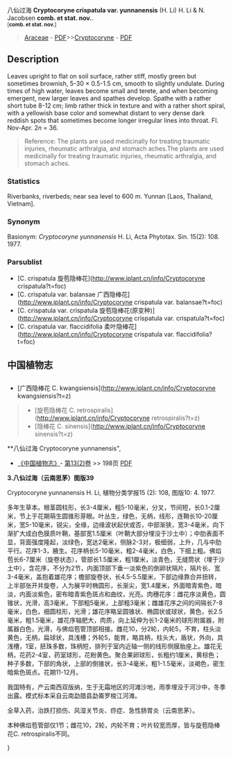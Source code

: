 八仙过海 **Cryptocoryne crispatula var. yunnanensis** (H. Li) H. Li & N. Jacobsen **comb. et stat. nov.**. <br><small>[**comb. et stat. nov.**]</small>

> [Araceae](http://www.iplant.cn/info/Araceae?t=foc) - [PDF](http://www.iplant.cn/foc/pdf/Araceae.pdf)>>[Cryptocoryne](http://www.iplant.cn/info/Cryptocoryne?t=foc) - [PDF](http://www.iplant.cn/foc/pdf/Cryptocoryne.pdf)

## Description

Leaves upright to flat on soil surface, rather stiff, mostly green but sometimes brownish, 5-30 × 0.5-1.5 cm, smooth to slightly undulate. During times of high water, leaves become small and terete, and when becoming emergent, new larger leaves and spathes develop. Spathe with a rather short tube 8-12 cm; limb rather thick in texture and with a rather short spiral, with a yellowish base color and somewhat distant to very dense dark reddish spots that sometimes become longer irregular lines into throat. Fl. Nov-Apr. 2*n* = 36.

> Reference: 
> The plants are used medicinally for treating traumatic injuries, rheumatic arthralgia, and stomach aches.The plants are used medicinally for treating traumatic injuries, rheumatic arthralgia, and stomach aches.

### Statistics
Riverbanks, riverbeds; near sea level to 600 m. Yunnan [Laos, Thailand, Vietnam].

### Synonym
Basionym: *Cryptocoryne yunnanensis* H. Li, Acta Phytotax. Sin. 15(2): 108. 1977.

### Parsublist

* [C.  crispatula  旋苞隐棒花](http://www.iplant.cn/info/Cryptocoryne crispatula?t=foc)
* [C.  crispatula var. balansae  广西隐棒花](http://www.iplant.cn/info/Cryptocoryne crispatula var. balansae?t=foc)
* [C.  crispatula var. crispatula  旋苞隐棒花(原变种)](http://www.iplant.cn/info/Cryptocoryne crispatula var. crispatula?t=foc)
* [C.  crispatula var. flaccidifolia  柔叶隐棒花](http://www.iplant.cn/info/Cryptocoryne crispatula var. flaccidifolia?t=foc)

## 中国植物志

## 
* [广西隐棒花  C.  kwangsiensis](http://www.iplant.cn/info/Cryptocoryne kwangsiensis?t=z)
> * [旋苞隐棒花  C.  retrospiralis](http://www.iplant.cn/info/Cryptocoryne retrospiralis?t=z)
> * [隐棒花  C.  sinensis](http://www.iplant.cn/info/Cryptocoryne sinensis?t=z)

**八仙过海 Cryptocoryne yunnanensis",

* [《中国植物志》](http://www.iplant.cn/frps)- [第13(2)卷](http://www.iplant.cn/frps/vol/13(2)) >> 198页 [PDF](http://www.iplant.cn/frps/pdf/13(2)/198a.pdf)

**3.八仙过海（云南思茅）图版39**

Cryptocoryne yunnanensis H. Li, 植物分类学报15 (2): 108, 图版10: 4. 1977.

多年生草本。根茎圆柱形，长3-4厘米，粗5-10毫米，分叉，节间短，长0.1-2厘米，节上于花期萌生圆锥形芽眼。叶丛生，绿色，无柄，线形，连鞘长10-20厘米，宽5-10毫米，锐尖，全缘，边缘波状起伏或否，中部渐狭，宽3-4毫米，向下渐扩大成白色膜质叶鞘，基部宽1.5厘米（叶鞘大部分埋没于沙土中）；中肋表面不显，背面强度隆起，淡绿色，宽达2毫米，侧脉2-3对，极细弱，上升，几与中肋平行。花序1-3，腋生。花序柄长5-10毫米，粗2-4毫米，白色，下细上粗。佛焰苞长6-7厘米（旋卷状态），管部长1.5厘米，粗1厘米，淡青色，无缝筒状（埋于沙土中），含花序，不分为2节，内面顶部下垂一淡紫色的倒卵状隔片，隔片长、宽3-4毫米，盖抱着雄花序；檐部旋卷状，长4.5-5.5厘米，下部边缘靠合并扭转，上半部张开并旋卷，人为展平时椭圆形，长渐尖，宽1.4厘米，外面暗青紫色，暗淡，内面淡紫色，密布暗青紫色斑点和曲纹，光亮。肉穗花序：雌花序淡黄色，圆锥状，光滑，高3毫米，下部粗5毫米，上部粗3毫米；雌雄花序之间的间隔长7-8毫米，白色，细圆柱形，光滑；雄花序略呈圆锥状、椭圆状或球状，黄色，长2.5毫米，粗1.5毫米，雄花序轴肥大，肉质，向上延伸为长1-2毫米的球形附属器，附属器白色，光滑，与佛焰苞管顶部相接。雌花10，分2轮，内轮5，不育，柱头淡黄色，无柄，扁球状，具浅槽；外轮5，能育，略具柄，柱头大，盾状，外向，具浅槽，1室，胚珠多数，珠柄短，排列于室内近轴一侧的线形侧膜胎座上。雄花无柄，花药2-4室，药室球形，花粉黄色。聚合果卵球形，长粗约1厘米，黄棕色；种子多数，下部的角状，上部的倒锥状，长3-4毫米，粗1-1.5毫米，淡褐色，密生暗紫色斑点。花期11-12月。

我国特有，产云南西双版纳，生于无霜地区的河滩沙地，雨季埋没于河沙中，冬季出露。模式标本采自云南勐腊县勐崙罗梭江河滩。

全草入药，治跌打损伤、风湿关节炎、痧症、急性肠胃炎（云南思茅）。

本种佛焰苞管部仅1节；雌花10，2轮，内轮不育；叶片较宽而厚，皆与旋苞隐棒花C. retrospiralis不同。

}